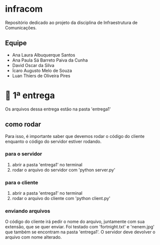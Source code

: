 # infracom

Repositório dedicado ao projeto da disciplina de Infraestrutura de Comunicações.
## Equipe
- Ana Laura Albuquerque Santos
- Ana Paula Sá Barreto Paiva da Cunha
- David Oscar da Silva
- Ícaro Augusto Melo de Souza
- Luan Thiers de Oliveira Pires

# 🌸 1ª entrega

Os arquivos dessa entrega estão na pasta 'entrega1'

## como rodar

Para isso, é importante saber que devemos rodar o código do cliente enquanto o código do servidor estiver rodando.

### para o servidor

1. abrir a pasta 'entrega1' no terminal
2. rodar o arquivo do servidor com 'python server.py'

### para o cliente

1. abrir a pasta 'entrega1' no terminal
2. rodar o arquivo do cliente com 'python client.py'

### enviando arquivos

O código do cliente irá pedir o nome do arquivo, juntamente com sua extensão, que se quer enviar. Foi testado com 'fortnight.txt' e 'nenem.jpg' que também se encontram na pasta 'entrega1'. O servidor deve devolver o arquivo com nome alterado.
